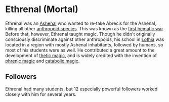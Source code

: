 # Ethrenal (Mortal)

Ethrenal was an [Ashenal](../anthropoids/ashenal.md) who wanted to re-take Abrecis for the Ashenal, killing all other [anthropoid species](../anthropoids/introduction.md). This was known as the [first hematic war](../../history/wars/first-hematic.md). Before that, however, Ethrenal taught magic. Though he didn't originally consciously discriminate against other anthropoids, his school in [Lothia](../../geography/continents/lothia.md) was located in a region with mostly Ashenal inhabitants, followed by humans, so most of his students were as well. He contributed a great amount to the development of [thetic magic](../../magic.md#thetic), and is widely credited with the invention of [phrenic magic](../../magic.md#phrenic) and [catabolic magic](../../magic.md#catabolic).

## Followers

Ethrenal had many students, but 12 especially powerful followers worked closely with him for several years.